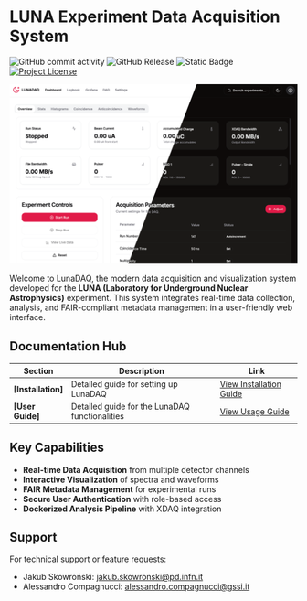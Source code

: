 # LUNA Experiment Data Acquisition System

![GitHub commit activity](https://img.shields.io/github/commit-activity/m/skowrons94/WebDAQ) ![GitHub Release](https://img.shields.io/github/v/release/skowrons94/WebDAQ?include_prereleases) <img alt="Static Badge" src="https://img.shields.io/badge/Documentation-up-green?logo=Github&link=https%3A%2F%2Fskowrons94.github.io%2FWebDAQ%2Findex.html">
[![Project License](https://img.shields.io/badge/License-MIT-blue.svg)](LICENSE)

![Dashboard](imgs/dashboard.png)

Welcome to LunaDAQ, the modern data acquisition and visualization system developed for the **LUNA (Laboratory for Underground Nuclear Astrophysics)** experiment. This system integrates real-time data collection, analysis, and FAIR-compliant metadata management in a user-friendly web interface.

## Documentation Hub

| Section          | Description                                                                 | Link                               |
|------------------|-----------------------------------------------------------------------------|------------------------------------|
| **[Installation]**  | Detailed guide for setting up LunaDAQ      | [View Installation Guide](installation.md) |
| **[User Guide]**    | Detailed guide for the LunaDAQ functionalities         | [View Usage Guide](usage.md)               |

## Key Capabilities

- **Real-time Data Acquisition** from multiple detector channels
- **Interactive Visualization** of spectra and waveforms
- **FAIR Metadata Management** for experimental runs
- **Secure User Authentication** with role-based access
- **Dockerized Analysis Pipeline** with XDAQ integration

## Support

For technical support or feature requests:
- Jakub Skowroński: [jakub.skowronski@pd.infn.it](mailto:jakub.skowronski@pd.infn.it)
- Alessandro Compagnucci: [alessandro.compagnucci@gssi.it](mailto:alessandro.compagnucci@gssi.it)
